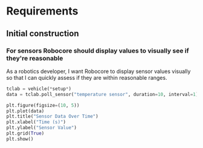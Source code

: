 # Requirements
## Initial construction
### For sensors Robocore should display values to visually see if they're reasonable
As a robotics developer, I want Robocore to display sensor values visually so that I can quickly assess if they are within reasonable ranges.

```python
tclab = vehicle(*setup*)
data = tclab.poll_sensor("temperature sensor", duration=10, interval=1)

plt.figure(figsize=(10, 5))
plt.plot(data)
plt.title("Sensor Data Over Time")
plt.xlabel("Time (s)")
plt.ylabel("Sensor Value")
plt.grid(True)
plt.show()
```
